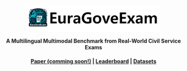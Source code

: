 <div align="center">
  <img src="icon.jpg" alt="Image" style="width: 70%;" />
</div>


<p align="center">
    <p align="center"><b>A Multilingual Multimodal Benchmark from Real-World
Civil Service Exams</b>
    <br>
</p>



<h4 align="center">
    <a href="" target="_blank">Paper (comming soon!)</a> |
    <a href="https://euragovexam.github.io/EuraGovExam/index.html"target="_blank">Leaderboard</a> |
    <a href="https://huggingface.co/datasets/EuraGovExam/EuraGovExam" target="_blank">Datasets</a> 
</h4>


